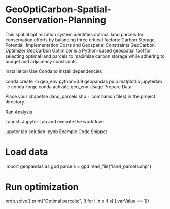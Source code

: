 # GeoOptiCarbon-Spatial-Conservation-Planning
This spatial optimization system identifies optimal land parcels for conservation efforts by balancing three critical factors:  Carbon Storage Potential,  Implementation Costs and  Geospatial Constraints
GeoCarbon Optimizer
GeoCarbon Optimizer is a Python-based geospatial tool for selecting optimal land parcels to maximize carbon storage while adhering to budget and adjacency constraints.

Installation
Use Conda to install dependencies:

conda create -n geo_env python=3.9 geopandas pulp matplotlib jupyterlab -c conda-forge
conda activate geo_env
Usage
Prepare Data

Place your shapefile (land_parcels.shp + companion files) in the project directory.

Run Analysis

Launch Jupyter Lab and execute the workflow:

jupyter lab solution.ipynb
Example Code Snippet
# Load data
import geopandas as gpd
parcels = gpd.read_file("land_parcels.shp")

# Run optimization
prob.solve()
print("Optimal parcels:", [i for i in x if x[i].varValue == 1])
